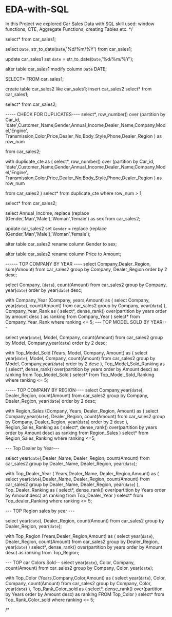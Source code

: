 # EDA-with-SQL
In this Project we explored Car Sales Data with SQL
skill used: window functions, CTE, Aggregate Functions, creating Tables etc.
*/

select*
from car_sales1;

select `Date`,
str_to_date(`Date`,'%d/%m/%Y')
from car_sales1;

update car_sales1
set `date` = str_to_date(`Date`,'%d/%m/%Y');

alter table car_sales1
modify column `Date` DATE;

SELECT*
FROM car_sales1;

create table car_sales2
like car_sales1;
insert car_sales2
select*
from car_sales1;

select*
from car_sales2;



----- CHECK FOR DUPLICATES----
select*,
row_number() over (partition by Car_id, 'date',Customer_Name,Gender,Annual_Income,Dealer_Name,Company,Model,'Engine',
Transmission,Color,Price,Dealer_No,Body_Style,Phone,Dealer_Region ) as row_num

from car_sales2;

with duplicate_cte as
(
select*,
row_number() over (partition by Car_id, 'date',Customer_Name,Gender,Annual_Income,Dealer_Name,Company,Model,'Engine',
Transmission,Color,Price,Dealer_No,Body_Style,Phone,Dealer_Region ) as row_num

from car_sales2
)
select* 
from duplicate_cte
where row_num > 1;

select*
from car_sales2;

select Annual_Income,
replace (replace (Gender,'Man','Male'),'Woman','female') as sex
from car_sales2;

update car_sales2
set `Gender` = replace (replace (Gender,'Man','Male'),'Woman','female');

alter table car_sales2
rename column Gender to sex;

alter table car_sales2
rename column Price to Amount;

------ TOP COMPANY BY YEAR ----
select Company,Dealer_Region, sum(Amount)
from car_sales2
group by Company, Dealer_Region
order by 2 desc;

select Company, (`date`), count(Amount)
from car_sales2
group by Company, year(`date`)
order by year(`date`) desc;

with Company_Year (Company, years,Amount) as
(
select Company, year(`date`), count(Amount)
from car_sales2
group by Company, year(`date`)
), Company_Year_Rank as
(
select*,
 dense_rank() over(partition by years order by amount desc ) as ranking
from Company_Year
)
select*
from Company_Year_Rank
where ranking <= 5;
--- TOP MODEL SOLD BY YEAR---

select year(`date`), Model, Company, count(Amount) 
from car_sales2
group by Model, Company,year(`date`)
order by 2 desc;

with Top_Model_Sold (Years, Model, Company, Amount) as
(
select year(`date`), Model, Company, count(Amount) 
from car_sales2
group by Model, Company,year(`date`)
order by 2 desc
), Top_Model_Sold_Ranking as
(
select*, dense_rank() over(partition by years order by Amount desc) as ranking
from Top_Model_Sold
)
select*
from Top_Model_Sold_Ranking
where ranking <= 5;


----- TOP COMPANY BY REGION----
select Company,year(`date`), Dealer_Region, count(Amount)
from car_sales2
group by Company, Dealer_Region, year(`date`)
order by 2 desc;

with Region_Sales (Company, Years, Dealer_Region, Amount) as
(
select Company,year(`date`), Dealer_Region, count(Amount)
from car_sales2
group by Company, Dealer_Region, year(`date`)
order by 2 desc
), 
Region_Sales_Ranking as 
(
select*,
 dense_rank() over(partition by years order by Amount desc) as ranking
from Region_Sales
)
select*
from Region_Sales_Ranking
where ranking <=5;

--- Top Dealer by Year---

select year(`date`),Dealer_Name, Dealer_Region, count(Amount)
from car_sales2
group by Dealer_Name, Dealer_Region, year(`date`);

with Top_Dealer_Year ( Years,Dealer_Name, Dealer_Region,Amount) as
(
select year(`date`),Dealer_Name, Dealer_Region, count(Amount)
from car_sales2
group by Dealer_Name, Dealer_Region, year(`date`)
), Top_Dealer_Ranking as
(
select*, dense_rank() over(partition by Years order by Amount desc) as ranking
from Top_Dealer_Year
)
select*
from Top_dealer_Ranking
where ranking <= 5;


--- TOP Region sales by year ---

select year(`date`), Dealer_Region, count(Amount)
from car_sales2
group by  Dealer_Region, year(`date`);

with Top_Region (Years,Dealer_Region,Amount) as
(
select year(`date`), Dealer_Region, count(Amount)
from car_sales2
group by  Dealer_Region, year(`date`)
)
select*, dense_rank() over(partition by years order by Amount desc) as ranking
from Top_Region;

--- TOP car Colors Sold--
select year(`date`), Color, Company, count(Amount)
from car_sales2
group by Company, Color, year(`date`);

with Top_Color (Years,Company,Color,Amount) as
(
select year(`date`), Color, Company, count(Amount)
from car_sales2
group by Company, Color, year(`date`)
), Top_Rank_Color_sold as
(
select*, dense_rank() over(partition by  Years order by Amount desc) as ranking
FROM Top_Color
)
select*
from Top_Rank_Color_sold
where ranking <= 5;

/*



















